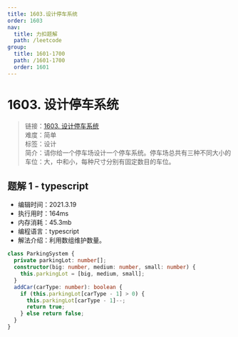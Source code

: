 ```yaml
---
title: 1603.设计停车系统
order: 1603
nav:
  title: 力扣题解
  path: /leetcode
group:
  title: 1601-1700
  path: /1601-1700
  order: 1601
---
```


# 1603. 设计停车系统

> 链接：[1603. 设计停车系统](https://leetcode-cn.com/problems/design-parking-system/)  
> 难度：简单  
> 标签：设计  
> 简介：请你给一个停车场设计一个停车系统。停车场总共有三种不同大小的车位：大，中和小，每种尺寸分别有固定数目的车位。

## 题解 1 - typescript

- 编辑时间：2021.3.19
- 执行用时：164ms
- 内存消耗：45.3mb
- 编程语言：typescript
- 解法介绍：利用数组维护数量。

```typescript
class ParkingSystem {
  private parkingLot: number[];
  constructor(big: number, medium: number, small: number) {
    this.parkingLot = [big, medium, small];
  }
  addCar(carType: number): boolean {
    if (this.parkingLot[carType - 1] > 0) {
      this.parkingLot[carType - 1]--;
      return true;
    } else return false;
  }
}
```
